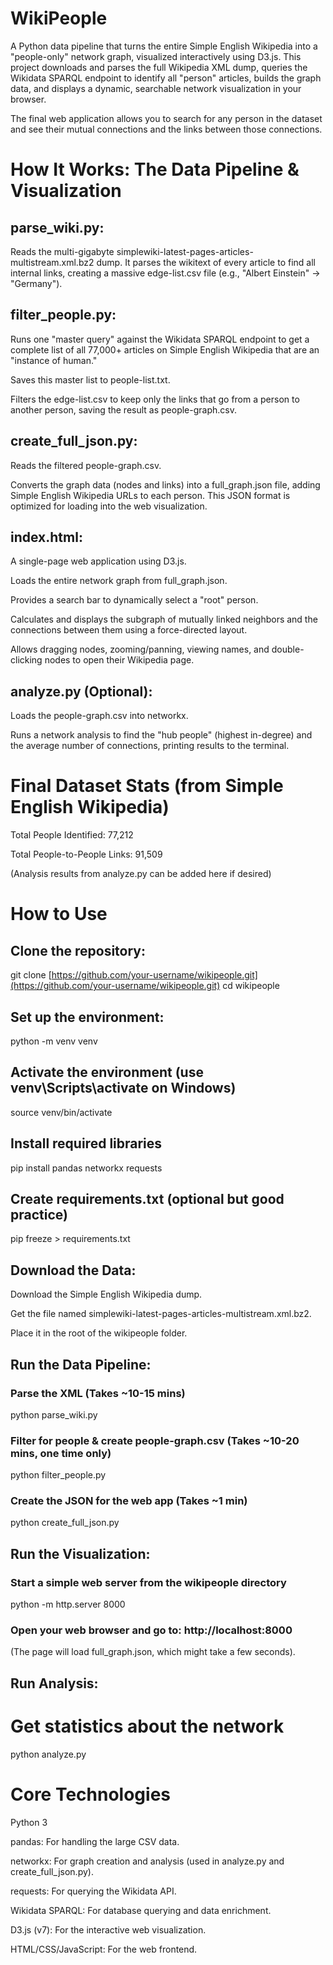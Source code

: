 # WikiPeople

A Python data pipeline that turns the entire Simple English Wikipedia into a "people-only" network graph, visualized interactively using D3.js. This project downloads and parses the full Wikipedia XML dump, queries the Wikidata SPARQL endpoint to identify all "person" articles, builds the graph data, and displays a dynamic, searchable network visualization in your browser.

The final web application allows you to search for any person in the dataset and see their mutual connections and the links between those connections.

# How It Works: The Data Pipeline & Visualization

## parse_wiki.py: 

Reads the multi-gigabyte simplewiki-latest-pages-articles-multistream.xml.bz2 dump. It parses the wikitext of every article to find all internal links, creating a massive edge-list.csv file (e.g., "Albert Einstein" -> "Germany").

## filter_people.py:

Runs one "master query" against the Wikidata SPARQL endpoint to get a complete list of all 77,000+ articles on Simple English Wikipedia that are an "instance of human."

Saves this master list to people-list.txt.

Filters the edge-list.csv to keep only the links that go from a person to another person, saving the result as people-graph.csv.

## create_full_json.py:

Reads the filtered people-graph.csv.

Converts the graph data (nodes and links) into a full_graph.json file, adding Simple English Wikipedia URLs to each person. This JSON format is optimized for loading into the web visualization.

## index.html:

A single-page web application using D3.js.

Loads the entire network graph from full_graph.json.

Provides a search bar to dynamically select a "root" person.

Calculates and displays the subgraph of mutually linked neighbors and the connections between them using a force-directed layout.

Allows dragging nodes, zooming/panning, viewing names, and double-clicking nodes to open their Wikipedia page.

## analyze.py (Optional):

Loads the people-graph.csv into networkx.

Runs a network analysis to find the "hub people" (highest in-degree) and the average number of connections, printing results to the terminal.

# Final Dataset Stats (from Simple English Wikipedia)

Total People Identified: 77,212

Total People-to-People Links: 91,509

(Analysis results from analyze.py can be added here if desired)

# How to Use

## Clone the repository:

git clone [https://github.com/your-username/wikipeople.git](https://github.com/your-username/wikipeople.git)
cd wikipeople

## Set up the environment:

python -m venv venv

## Activate the environment (use venv\Scripts\activate on Windows)

source venv/bin/activate 

## Install required libraries
pip install pandas networkx requests 

## Create requirements.txt (optional but good practice)
pip freeze > requirements.txt 


## Download the Data:

Download the Simple English Wikipedia dump.

Get the file named simplewiki-latest-pages-articles-multistream.xml.bz2.

Place it in the root of the wikipeople folder.

## Run the Data Pipeline:

### Parse the XML (Takes ~10-15 mins)
python parse_wiki.py

### Filter for people & create people-graph.csv (Takes ~10-20 mins, one time only)
python filter_people.py

### Create the JSON for the web app (Takes ~1 min)
python create_full_json.py 


## Run the Visualization:

### Start a simple web server from the wikipeople directory
python -m http.server 8000 

### Open your web browser and go to: http://localhost:8000

(The page will load full_graph.json, which might take a few seconds).

## Run Analysis:

# Get statistics about the network
python analyze.py 


# Core Technologies

Python 3

pandas: For handling the large CSV data.

networkx: For graph creation and analysis (used in analyze.py and create_full_json.py).

requests: For querying the Wikidata API.

Wikidata SPARQL: For database querying and data enrichment.

D3.js (v7): For the interactive web visualization.

HTML/CSS/JavaScript: For the web frontend.
